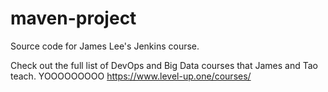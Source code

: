 # maven-project
Source code for James Lee's Jenkins course.

Check out the full list of DevOps and Big Data courses that James and Tao teach.
YOOOOOOOOO
https://www.level-up.one/courses/
